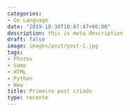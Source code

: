 ```yaml
---
categories:
- Go Language
date: "2019-10-30T10:07:47+06:00"
description: this is meta description
draft: false
image: images/post/post-1.jpg
tags:
- Photos
- Game
- HTML
- Python
- New
title: Primeiro post criado
type: recente
---
```

